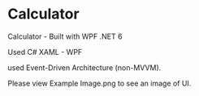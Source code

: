 # Calculator
Calculator - Built with WPF .NET 6

Used C#
XAML - WPF

used Event-Driven Architecture (non-MVVM).

Please view Example Image.png to see an image of UI.
